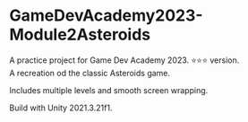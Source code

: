 # GameDevAcademy2023-Module2Asteroids
A practice project for Game Dev Academy 2023. ⭐⭐⭐ version.  
A recreation od the classic Asteroids game.

Includes multiple levels and smooth screen wrapping.

Build with Unity 2021.3.21f1.

